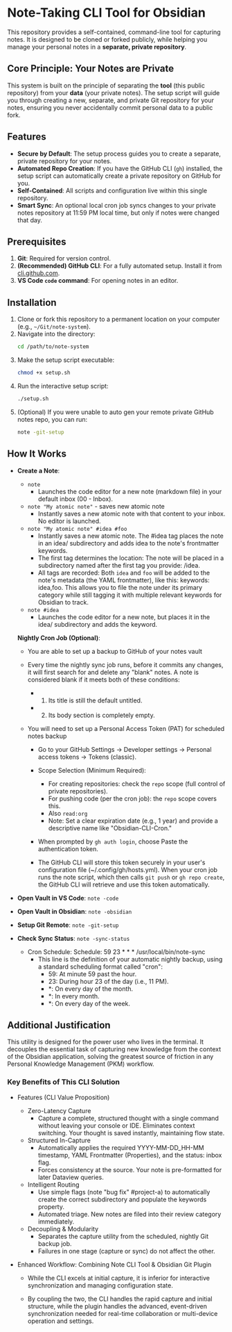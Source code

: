 # Note-Taking CLI Tool for Obsidian

This repository provides a self-contained, command-line tool for capturing notes. It is designed to be cloned or forked publicly, while helping you manage your personal notes in a **separate, private repository**.

## Core Principle: Your Notes are Private

This system is built on the principle of separating the **tool** (this public repository) from your **data** (your private notes). The setup script will guide you through creating a new, separate, and private Git repository for your notes, ensuring you never accidentally commit personal data to a public fork.

## Features

- **Secure by Default**: The setup process guides you to create a separate, private repository for your notes.
- **Automated Repo Creation**: If you have the GitHub CLI (`gh`) installed, the setup script can automatically create a private repository on GitHub for you.
- **Self-Contained**: All scripts and configuration live within this single repository.
- **Smart Sync**: An optional local cron job syncs changes to your private notes repository at 11:59 PM local time, but only if notes were changed that day.

## Prerequisites

1.  **Git**: Required for version control.
2.  **(Recommended) GitHub CLI**: For a fully automated setup. Install it from [cli.github.com](https://cli.github.com).
3.  **VS Code `code` command**: For opening notes in an editor.

## Installation

1.  Clone or fork this repository to a permanent location on your computer (e.g., `~/Git/note-system`).
2.  Navigate into the directory:
    ```sh
    cd /path/to/note-system
    ```
3.  Make the setup script executable:
    ```sh
    chmod +x setup.sh
    ```
4.  Run the interactive setup script:
    ```sh
    ./setup.sh
    ```
5.  (Optional) If you were unable to auto gen your remote private GitHub notes repo, you can run:
    ```sh
    note -git-setup
    ```
    <!-- Ensure you have  -->

## How It Works

-   **Create a Note**:
    - `note`
        - Launches the code editor for a new note (markdown file) in your default inbox (00 - Inbox).
    - `note "My atomic note"` - saves new atomic note
        - Instantly saves a new atomic note with that content to your inbox. No editor is launched.
    - `note "My atomic note" #idea #foo`
        - Instantly saves a new atomic note. The #idea tag places the note in an idea/ subdirectory and adds idea to the note's frontmatter
         keywords.
        - The first tag determines the location: The note will be placed in a subdirectory named after the first tag you provide: /idea.
        - All tags are recorded: Both `idea` and `foo` will be added to the note's metadata (the YAML frontmatter), like this: keywords: idea,foo.  This allows you to file the note under its primary category while still tagging it with multiple relevant keywords for Obsidian to track.
    - `note #idea`
        - Launches the code editor for a new note, but places it in the idea/ subdirectory and adds the keyword.

    **Nightly Cron Job (Optional)**:
    - You are able to set up a backup to GitHub of your notes vault

    - Every time the nightly sync job runs, before it commits any changes, it will first search for and delete any "blank" notes. A note is
  considered blank if it meets both of these conditions:
        - 1. Its title is still the default untitled.
        - 2. Its body section is completely empty.

    - You will need to set up a Personal Access Token (PAT) for scheduled notes backup 
        - Go to your GitHub Settings → Developer settings → Personal access tokens → Tokens (classic).
        - Scope Selection (Minimum Required):
            - For creating repositories: check the `repo` scope (full control of private repositories).
            - For pushing code (per the cron job): the `repo` scope covers this.
            - Also `read:org`
            - Note: Set a clear expiration date (e.g., 1 year) and provide a descriptive name like "Obsidian-CLI-Cron."

        - When prompted by `gh auth login`, choose Paste the authentication token.

        - The GitHub CLI will store this token securely in your user's configuration file (~/.config/gh/hosts.yml). When your cron job runs the note script, which then calls `git push` or `gh repo create`, the GitHub CLI will retrieve and use this token automatically.

-   **Open Vault in VS Code**: `note -code`
-   **Open Vault in Obsidian**: `note -obsidian`
-   **Setup Git Remote**: `note -git-setup`
-   **Check Sync Status**: `note -sync-status`
    - Cron Schedule: Schedule: 59 23 * * * /usr/local/bin/note-sync
        - This line is the definition of your automatic nightly backup, using a standard scheduling format called "cron":
            - 59: At minute 59 past the hour.
            - 23: During hour 23 of the day (i.e., 11 PM).
            - *: On every day of the month.
            - *: In every month.
            - *: On every day of the week.

## Additional Justification

This utility is designed for the power user who lives in the terminal. It decouples the essential task of capturing new knowledge from the context of the Obsidian application, solving the greatest source of friction in any Personal Knowledge Management (PKM) workflow.

### Key Benefits of This CLI Solution

- Features (CLI Value Proposition)
    - Zero-Latency Capture
        - Capture a complete, structured thought with a single command without leaving your console or IDE.	Eliminates context switching. Your thought is saved instantly, maintaining flow state.
    - Structured In-Capture
        - Automatically applies the required YYYY-MM-DD_HH-MM timestamp, YAML Frontmatter (Properties), and the status: inbox flag.	
        - Forces consistency at the source. Your note is pre-formatted for later Dataview queries.
    - Intelligent Routing
        - Use simple flags (note "bug fix" #project-a) to automatically create the correct subdirectory and populate the keywords property.
        - Automated triage. New notes are filed into their review category immediately.
    - Decoupling & Modularity
        - Separates the capture utility from the scheduled, nightly Git backup job.
        - Failures in one stage (capture or sync) do not affect the other.

- Enhanced Workflow: Combining Note CLI Tool & Obsidian Git Plugin
    - While the CLI excels at initial capture, it is inferior for interactive synchronization and managing configuration state.
    
    - By coupling the two, the CLI handles the rapid capture and initial structure, while the plugin handles the advanced, event-driven synchronization needed for real-time collaboration or multi-device operation and settings.
